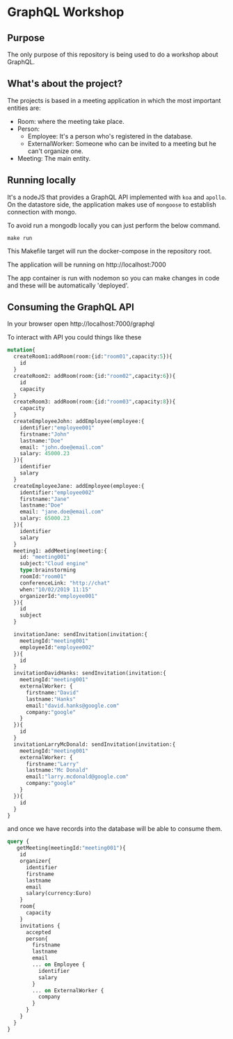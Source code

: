 # GraphQL Workshop

## Purpose
The only purpose of this repository is being used to do a workshop about GraphQL.

## What's about the project?

The projects is based in a meeting application in which the most important
entities are:
- Room: where the meeting take place.
- Person:
  * Employee: It's a person who's registered in the database.
  * ExternalWorker: Someone who can be invited to a meeting but he can't organize
    one.
- Meeting: The main entity.

## Running locally

 It's a nodeJS that provides a GraphQL API implemented with `koa` and `apollo`.
 On the datastore side, the application makes use of `mongoose` to establish connection with mongo.

 To avoid run a mongodb locally you can just perform the below command.
 ```
 make run
 ```

 This Makefile target will run the docker-compose in the repository root.

 The application will be running on http://localhost:7000

 The app container is run with nodemon so you can make changes in code and these
 will be automatically 'deployed'.

## Consuming the GraphQL API

In your browser open http://localhost:7000/graphql

To interact with API you could things like these

 ```graphql
 mutation{
   createRoom1:addRoom(room:{id:"room01",capacity:5}){
     id
   }
   createRoom2: addRoom(room:{id:"room02",capacity:6}){
     id
     capacity
   }
   createRoom3: addRoom(room:{id:"room03",capacity:8}){
     capacity
   }
   createEmployeeJohn: addEmployee(employee:{
     identifier:"employee001"
     firstname:"John"
     lastname:"Doe"
     email: "john.doe@email.com"
     salary: 45000.23
   }){
     identifier
     salary
   }
   createEmployeeJane: addEmployee(employee:{
     identifier:"employee002"
     firstname:"Jane"
     lastname:"Doe"
     email: "jane.doe@email.com"
     salary: 65000.23
   }){
     identifier
     salary
   }
   meeting1: addMeeting(meeting:{
     id: "meeting001"
     subject:"Cloud engine"
     type:brainstorming
     roomId:"room01"
     conferenceLink: "http://chat"
     when:"10/02/2019 11:15"
     organizerId:"employee001"
   }){
     id
     subject
   }

   invitationJane: sendInvitation(invitation:{
     meetingId:"meeting001"
     employeeId:"employee002"
   }){
     id
   }
   invitationDavidHanks: sendInvitation(invitation:{
     meetingId:"meeting001"
     externalWorker: {
       firstname:"David"
       lastname:"Hanks"
       email:"david.hanks@google.com"
       company:"google"
     }
   }){
     id
   }
   invitationLarryMcDonald: sendInvitation(invitation:{
     meetingId:"meeting001"
     externalWorker: {
       firstname:"Larry"
       lastname:"Mc Donald"
       email:"larry.mcdonald@google.com"
       company:"google"
     }
   }){
     id
   }
 }
 ```

 and once we have records into the database will be able to consume them.

```graphql
query {
   getMeeting(meetingId:"meeting001"){
    id
    organizer{
      identifier
      firstname
      lastname
      email
      salary(currency:Euro)
    }
    room{
      capacity
    }
    invitations {
      accepted
      person{
        firstname
        lastname
        email
        ... on Employee {
          identifier
          salary
        }
        ... on ExternalWorker {
          company
        }
      }
    }
  }
}
```
